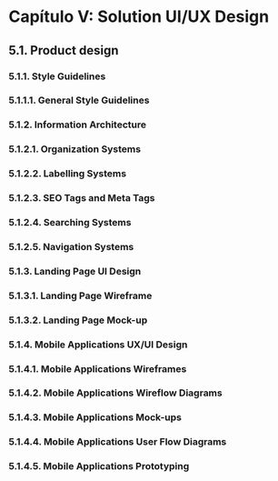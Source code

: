 # **Capítulo V: Solution UI/UX Design**

## 5.1. Product design

### 5.1.1. Style Guidelines

### 5.1.1.1. General Style Guidelines

### 5.1.2. Information Architecture

### 5.1.2.1. Organization Systems

### 5.1.2.2. Labelling Systems

### 5.1.2.3. SEO Tags and Meta Tags

### 5.1.2.4. Searching Systems

### 5.1.2.5. Navigation Systems

### 5.1.3. Landing Page UI Design

### 5.1.3.1. Landing Page Wireframe

### 5.1.3.2. Landing Page Mock-up

### 5.1.4. Mobile Applications UX/UI Design

### 5.1.4.1. Mobile Applications Wireframes

### 5.1.4.2. Mobile Applications Wireflow Diagrams

### 5.1.4.3. Mobile Applications Mock-ups

### 5.1.4.4. Mobile Applications User Flow Diagrams

### 5.1.4.5. Mobile Applications Prototyping
